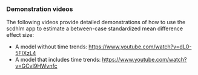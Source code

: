 ### Demonstration videos

The following videos provide detailed demonstrations of how to use the scdhlm app to estimate a between-case standardized mean difference effect size:

* A model without time trends: https://www.youtube.com/watch?v=dL0-5FIXzL4
* A model that includes time trends: https://www.youtube.com/watch?v=GCvI9HWvnfc

